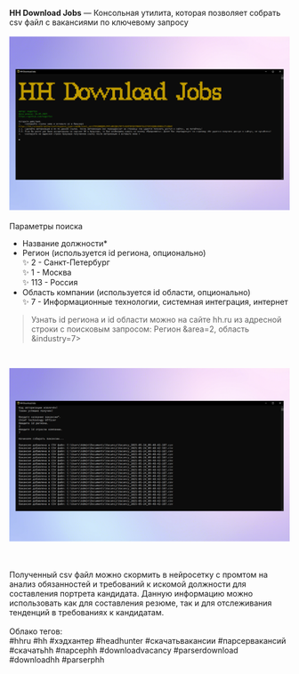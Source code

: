 <b>HH Download Jobs</b> — Консольная утилита, которая позволяет собрать csv файл с вакансиями по ключевому запросу</br>
</br>
![Компьютер](Screenshot/screenshot%20003.png)
</br>
</br>
Параметры поиска</br>
- Название должности*</br>
- Регион (используется id региона, опционально) </br>
✨ 2 - Санкт-Петербург</br>
✨ 1 - Москва</br>
✨ 113  - Россия</br>
- Область компании (используется id области, опционально) </br>
✨ 7 - Информационные технологии, системная интеграция, интернет</br>
> Узнать id региона и id области можно на сайте hh.ru из адресной строки с поисковым запросом: Регион &area=2, область &industry=7></br> 
</br>

![Компьютер](Screenshot/screenshot%20004.png)

</br></br> 
Полученный csv файл можно скормить в нейросетку с промтом на анализ обязанностей и требований к искомой должности для составления портрета кандидата. Данную информацию можно использовать как для составления резюме, так и для отслеживания тенденций в требованиях к кандидатам.</br> 
</br> 
Облако тегов:</br> 
#hhru #hh #хэдхантер #headhunter #скачатьвакансии #парсервакансий #скачатьhh #парсерhh #downloadvacancy #parserdownload #downloadhh #parserрhh
